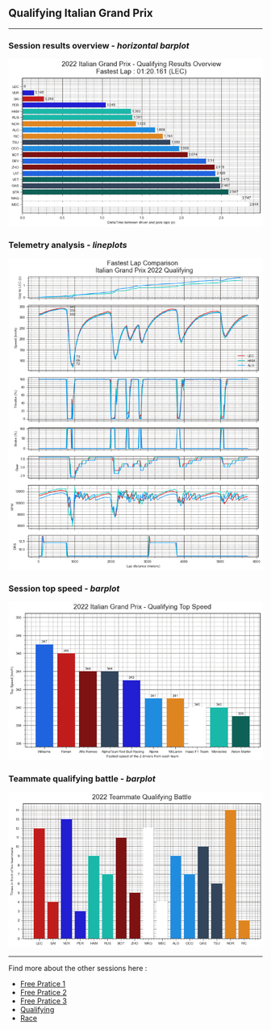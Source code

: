 ## Qualifying Italian Grand Prix

---

### Session results overview - *horizontal barplot*

<img src="/output/2022-09-11_Italian_Grand_Prix/qualifying_results_overview_white.png?raw=true"/>

### Telemetry analysis - *lineplots*

<img src="/output/2022-09-11_Italian_Grand_Prix/fastest_laps_telemetry_analysis_white.png?raw=true"/>

### Session top speed - *barplot*

<img src="/output/2022-09-11_Italian_Grand_Prix/topspeed_qualifying_white.png?raw=true"/>

### Teammate qualifying battle - *barplot*

<img src="/output/2022-09-11_Italian_Grand_Prix/teammates_qualifying_battle_white.png?raw=true"/>

--- 

Find more about the other sessions here :
  - [Free Pratice 1](/page/FP1/2022-09-11_Italian_Grand_Prix)  
  - [Free Pratice 2](/page/FP2/2022-09-11_Italian_Grand_Prix) 
  - [Free Pratice 3](/page/FP3/2022-09-11_Italian_Grand_Prix)
  - [Qualifying](/page/Qualifying/2022-09-11_Italian_Grand_Prix) 
  - [Race](/page/Race/2022-09-11_Italian_Grand_Prix)